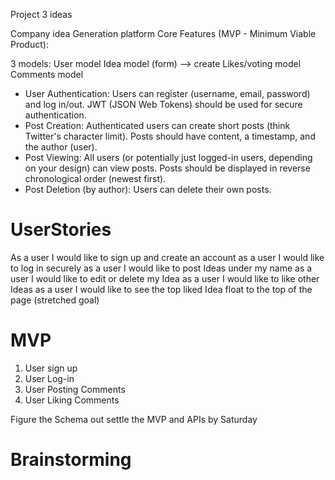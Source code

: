 Project 3 ideas

Company idea Generation platform
Core Features (MVP - Minimum Viable Product):

3 models:
User model
Idea model (form) —> create
Likes/voting model
Comments model

* User Authentication: Users can register (username, email, password) and log in/out.  JWT (JSON Web Tokens) should be used for secure authentication.   
* Post Creation: Authenticated users can create short posts (think Twitter's character limit). Posts should have content, a timestamp, and the author (user).
* Post Viewing: All users (or potentially  just logged-in users, depending on your design) can view posts. Posts should be displayed in reverse chronological order (newest first).
* Post Deletion (by author): Users can delete their own posts.

# UserStories 
As a user I would like to sign up and create an account
as a user I would like to log in securely 
as a user I would like to post Ideas under my name
as a user I would like to edit or delete my Idea
as a user I would like to like other Ideas 
as a user I would like to see the top liked Idea float to the top of the page (stretched goal)


# MVP
1. User sign up
2. User Log-in
3. User Posting Comments
4. User Liking Comments

Figure the Schema out settle the MVP and APIs by Saturday

# Brainstorming
